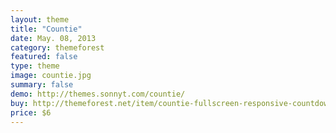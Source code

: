 ```yaml
---
layout: theme
title: "Countie"
date: May. 08, 2013
category: themeforest
featured: false
type: theme
image: countie.jpg
summary: false
demo: http://themes.sonnyt.com/countie/
buy: http://themeforest.net/item/countie-fullscreen-responsive-countdown-landing/3722789
price: $6
---
```

